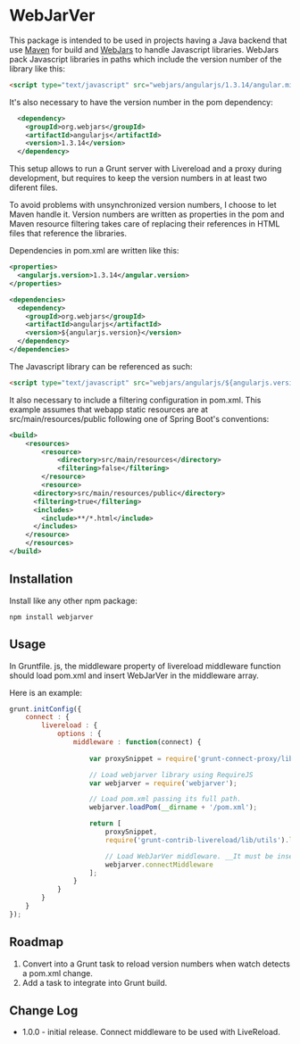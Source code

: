 # WebJarVer

This package is intended to be used in projects having a Java backend that use [Maven](http://maven.apache.org/) for build and [WebJars](http://www.webjars.org/) to handle Javascript libraries. WebJars pack Javascript libraries in paths which include the version number of the library like this:

```html
<script type="text/javascript" src="webjars/angularjs/1.3.14/angular.min.js"></script>
```

It's also necessary to have the version number in the pom dependency:

```xml
  <dependency>
    <groupId>org.webjars</groupId>
    <artifactId>angularjs</artifactId>
    <version>1.3.14</version>
  </dependency>
```

This setup allows to run a Grunt server with Livereload and a proxy during development, but requires to keep the version numbers in at least two diferent files.

To avoid problems with unsynchronized version numbers, I choose to let Maven handle it. Version numbers are written as properties in the pom and Maven resource filtering takes care of replacing their references in HTML files that reference the libraries.

Dependencies in pom.xml are written like this:

```xml
<properties>
  <angularjs.version>1.3.14</angular.version>
</properties>

<dependencies>
  <dependency>
    <groupId>org.webjars</groupId>
    <artifactId>angularjs</artifactId>
    <version>${angularjs.version}</version>
  </dependency>
</dependencies>
```

The Javascript library can be referenced as such:

```html
<script type="text/javascript" src="webjars/angularjs/${angularjs.version}/angular.min.js"></script>
```

It also necessary to include a filtering configuration in pom.xml. This example assumes that webapp static resources are at src/main/resources/public following one of Spring Boot's conventions:

```xml
<build>
	<resources>
		<resource>
			<directory>src/main/resources</directory>
			<filtering>false</filtering>
		</resource>
		<resource>
      <directory>src/main/resources/public</directory>
      <filtering>true</filtering>
      <includes>
        <include>**/*.html</include>
      </includes>
    </resource>
	</resources>
</build>
```

## Installation

Install like any other npm package:

```
npm install webjarver
```

## Usage

In Gruntfile. js, the middleware property of livereload middleware function should load pom.xml and insert WebJarVer in the middleware array.

Here is an example:

```javascript
grunt.initConfig({
	connect : {
		livereload : {
			options : {
				middleware : function(connect) {
					
					var proxySnippet = require('grunt-connect-proxy/lib/utils').proxyRequest;

					// Load webjarver library using RequireJS
					var webjarver = require('webjarver');

					// Load pom.xml passing its full path.
					webjarver.loadPom(__dirname + '/pom.xml');

					return [
						proxySnippet,
						require('grunt-contrib-livereload/lib/utils').livereloadSnippet,

						// Load WebJarVer middleware. __It must be inserted after Livereload's livereloadSnippet.__
						webjarver.connectMiddleware
					];
				}
			}
		}
	}
});
```

## Roadmap

1. Convert into a Grunt task to reload version numbers when watch detects a pom.xml change.
1. Add a task to integrate into Grunt build.

## Change Log

* 1.0.0 - initial release. Connect middleware to be used with LiveReload.
